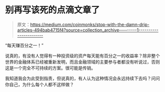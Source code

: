# 别再写该死的点滴文章了

> 原文：<https://medium.com/coinmonks/stop-with-the-damn-drip-articles-494bab4715f4?source=collection_archive---------1----------------------->

“每天赚百分之一！”

说真的，有没有人觉得有一种投资级的资产每天能有百分之一的收益率？除非整个世界的金融体系已经被重新发明，而且金融领域的主要参与者都没有听说过，否则这是一个完全不可持续的方案。很可能是传销。

我知道我会为此受到指责，但说真的，有人认为这种情况会永远持续下去吗？问问你自己，为什么每个人都不这样做？